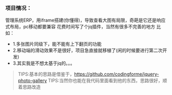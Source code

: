 ### 项目情况：
管理系统ERP，用iframe搭建(你懂得)，导致查看大图有局限，奇葩是它还是响应式布局，pc移动都要兼容
花费时间写了个jq插件，当然有很多不完善的地方
比如：
* 1.多张图片同级下，能不能有上下翻页的功能
* 2.移动端的滑动效果不是很好，项目急直接就移植了(闲的时候要进行第二次开发)
* 3.其实我是不想太基于jq的。。。
> TIPS:基本的思路是借鉴于，https://github.com/codingforme/jquery-photo-gallery
> TIPS:当然你也能在我代码里面看到他的东西，思路很好，顺着思路改造

